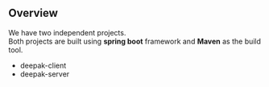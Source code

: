 ## Overview 
We have two independent projects.  
Both projects are built using **spring boot** framework and **Maven** as the build tool.
* deepak-client 
* deepak-server
